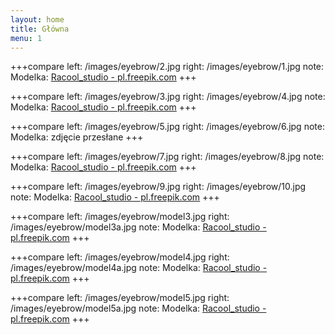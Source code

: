 ```yaml
---
layout: home
title: Główna
menu: 1
---
```


+++compare
left: /images/eyebrow/2.jpg
right: /images/eyebrow/1.jpg
note: Modelka: <a href="https://pl.freepik.com">Racool_studio - pl.freepik.com</a>
+++

+++compare
left: /images/eyebrow/3.jpg
right: /images/eyebrow/4.jpg
note: Modelka: <a href="https://pl.freepik.com">Racool_studio - pl.freepik.com</a>
+++

+++compare
left: /images/eyebrow/5.jpg
right: /images/eyebrow/6.jpg
note: Modelka: zdjęcie przesłane
+++

+++compare
left: /images/eyebrow/7.jpg
right: /images/eyebrow/8.jpg
note: Modelka: <a href="https://pl.freepik.com">Racool_studio - pl.freepik.com</a>
+++

+++compare
left: /images/eyebrow/9.jpg
right: /images/eyebrow/10.jpg
note: Modelka: <a href="https://pl.freepik.com">Racool_studio - pl.freepik.com</a>
+++

+++compare
left: /images/eyebrow/model3.jpg
right: /images/eyebrow/model3a.jpg
note: Modelka: <a href="https://pl.freepik.com">Racool_studio - pl.freepik.com</a>
+++

+++compare
left: /images/eyebrow/model4.jpg
right: /images/eyebrow/model4a.jpg
note: Modelka: <a href="https://pl.freepik.com">Racool_studio - pl.freepik.com</a>
+++

+++compare
left: /images/eyebrow/model5.jpg
right: /images/eyebrow/model5a.jpg
note: Modelka: <a href="https://pl.freepik.com">Racool_studio - pl.freepik.com</a>
+++
